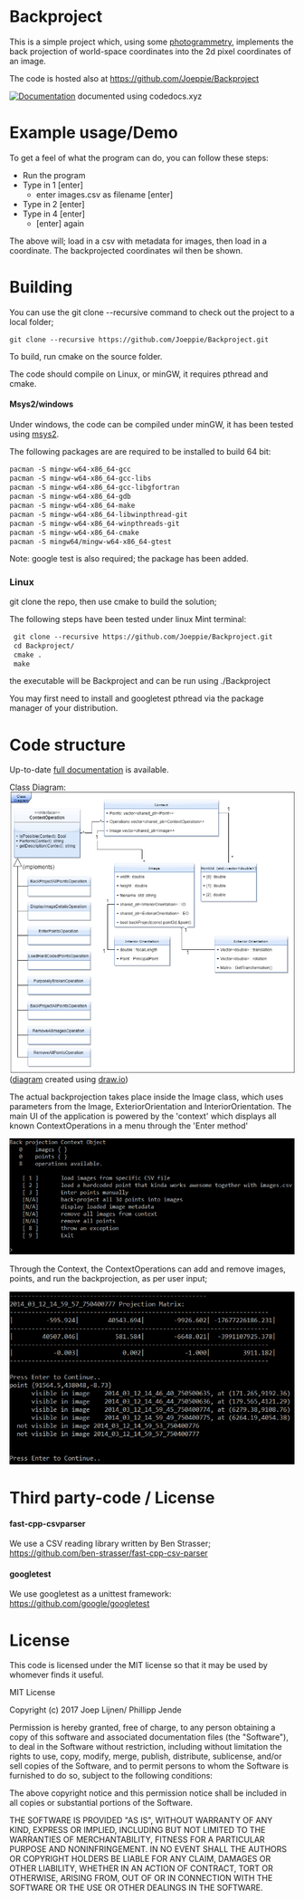 # Backproject

This is a simple project which, using some [photogrammetry](https://en.wikipedia.org/wiki/Photogrammetry), implements the  back projection of world-space coordinates into the 2d pixel coordinates of an image.

The code is hosted also at https://github.com/Joeppie/Backproject

[![Documentation](https://codedocs.xyz/Joeppie/Backproject.svg)](https://codedocs.xyz/Joeppie/Backproject/files.html)
documented using codedocs.xyz

# Example usage/Demo

To get a feel of what the program can do, you can follow these steps:

- Run the program
- Type in 1 [enter] 
    - enter images.csv as filename [enter] 
- Type in 2 [enter]
- Type in 4 [enter]
    - [enter]  again

The above will; load in a csv with metadata for images, then load in a coordinate.
The backprojected coordinates wil then be shown.
    

# Building
You can use the git clone --recursive command to check out the project to a local folder;

    git clone --recursive https://github.com/Joeppie/Backproject.git

To build, run cmake on the source folder.

The code should compile on Linux, or minGW, it requires pthread and cmake.
 
#### Msys2/windows
Under windows, the code can be compiled under minGW, it has been tested using [msys2](http://www.msys2.org/).

The following packages are are required to be installed to build 64 bit:

    pacman -S mingw-w64-x86_64-gcc
    pacman -S mingw-w64-x86_64-gcc-libs
    pacman -S mingw-w64-x86_64-gcc-libgfortran
    pacman -S mingw-w64-x86_64-gdb
    pacman -S mingw-w64-x86_64-make
    pacman -S mingw-w64-x86_64-libwinpthread-git
    pacman -S mingw-w64-x86_64-winpthreads-git
    pacman -S mingw-w64-x86_64-cmake
    pacman -S mingw64/mingw-w64-x86_64-gtest

Note: google test is also required; the package has been added.

### Linux
 git clone the repo, then use cmake to build the solution;
 
 The following steps have been tested under linux Mint terminal:
 
     git clone --recursive https://github.com/Joeppie/Backproject.git
     cd Backproject/
     cmake .
     make
 
 the executable will be Backproject and can be run using  ./Backproject
 
 You may first need to install and googletest pthread via the package manager of your distribution.
 
# Code structure

Up-to-date [full documentation](https://codedocs.xyz/Joeppie/Backproject/files.html) is available.

Class Diagram:
![Class Diagram SVG](https://github.com/Joeppie/Backproject/blob/master/Class%20Diagram.png?raw=true)
([diagram](https://github.com/Joeppie/Backproject/blob/master/Class%20Diagram.xml) created using [draw.io](https://draw.io))

The actual backprojection takes place inside the Image class, which uses parameters from the Image, ExteriorOrientation and InteriorOrientation.
The main UI of the application is powered by the 'context' which displays all known ContextOperations in a menu through the 'Enter method'

![Menu Screenshot](https://github.com/Joeppie/Backproject/blob/master/screenshot.png?raw=true)

Through the Context, the ContextOperations can add and remove images, points, and run the backprojection, as per user input;

![back projection Screenshot](https://github.com/Joeppie/Backproject/blob/master/screenshot2.png?raw=true)


# Third party-code / License

#### fast-cpp-csvparser
We use a CSV reading library written by Ben Strasser; https://github.com/ben-strasser/fast-cpp-csv-parser
#### googletest
We use googletest as a unittest framework: https://github.com/google/googletest



# License
This code is licensed under the MIT license so that it may be used by whomever finds it useful.

MIT License

Copyright (c) 2017 Joep Lijnen/ Phillipp Jende

Permission is hereby granted, free of charge, to any person obtaining a copy
of this software and associated documentation files (the "Software"), to deal
in the Software without restriction, including without limitation the rights
to use, copy, modify, merge, publish, distribute, sublicense, and/or sell
copies of the Software, and to permit persons to whom the Software is
furnished to do so, subject to the following conditions:

The above copyright notice and this permission notice shall be included in all
copies or substantial portions of the Software.

THE SOFTWARE IS PROVIDED "AS IS", WITHOUT WARRANTY OF ANY KIND, EXPRESS OR
IMPLIED, INCLUDING BUT NOT LIMITED TO THE WARRANTIES OF MERCHANTABILITY,
FITNESS FOR A PARTICULAR PURPOSE AND NONINFRINGEMENT. IN NO EVENT SHALL THE
AUTHORS OR COPYRIGHT HOLDERS BE LIABLE FOR ANY CLAIM, DAMAGES OR OTHER
LIABILITY, WHETHER IN AN ACTION OF CONTRACT, TORT OR OTHERWISE, ARISING FROM,
OUT OF OR IN CONNECTION WITH THE SOFTWARE OR THE USE OR OTHER DEALINGS IN THE
SOFTWARE.
